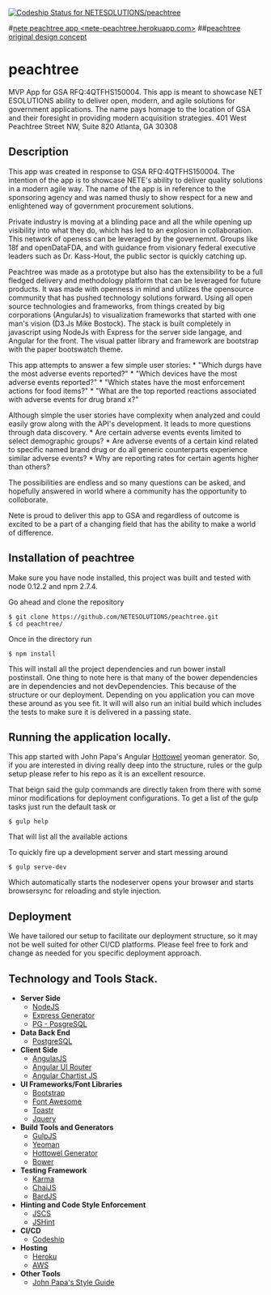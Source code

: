[ ![Codeship Status for NETESOLUTIONS/peachtree](https://codeship.com/projects/6684a180-fc10-0132-ef4e-46c0998097e0/status?branch=master)](https://codeship.com/projects/87386)

#[nete peachtree app <nete-peachtree.herokuapp.com>](nete-peachtree.herokuapp.com)
##[peachtree original design concept](https://live.uxpin.com/b520be96922e9c950998a741bd5d3778ae7df860#/pages/24273706)
# peachtree
MVP App for GSA RFQ:4QTFHS150004. This app is meant to showcase NET ESOLUTIONS ability to deliver open, modern, and agile solutions for government applications. The name pays homage to the location of GSA and their foresight in providing modern acquisition strategies. 401 West Peachtree Street NW, Suite 820 Atlanta, GA 30308
## Description
This app was created in response to GSA RFQ:4QTFHS150004. The intention of the app is to showcase NETE's ability to deliver quality solutions in a modern agile way. The name of the app is in reference to the sponsoring agency and was named thusly to show respect for a new and enlightened way of  government procurement solutions.

Private industry is moving at a blinding pace and all the while opening up visibility into what they do, which has led to an explosion in collaboration. This network of openess can be leveraged by the governemnt. Groups like 18f and openDataFDA, and with guidance from visionary federal executive leaders such as Dr. Kass-Hout, the public sector is quickly catching up.

Peachtree was made as a prototype but also has the extensibility to be a full fledged delivery and methodology platform that can be leveraged for future products. It was made with openness in mind and utilizes the opensource community that has pushed technology solutions forward. Using all open source technologies and frameworks, from things created by big corporations (AngularJs) to visualization frameworks that started with one man's vision (D3.Js Mike Bostock). The stack is built completely in javascript using NodeJs with Express for the server side langage, and Angular for the front. The visual patter library and framework are bootstrap with the paper bootswatch theme.

This app attempts to answer a few simple user stories:
    * "Which durgs have the most adverse events reported?"
    * "Which devices have the most adverse events reported?"
    * "Which states have the most enforcement actions for food items?"
    * "What are the top reported reactions associated with adverse events for drug brand x?"

Although simple the user stories have complexity when analyzed and could easily grow along with the API's development. It leads to more questions through data discovery.
    * Are certain adverse events events limited to select demographic groups?
    * Are adverse events of a certain kind related to specific named brand drug or do all generic counterparts experience similar adverse events?
    * Why are reporting rates for certain agents higher than others?
    
The possibilities are endless and so many questions can be asked, and hopefully answered in world where a community has the opportunity to colloborate.

Nete is proud to deliver this app to GSA and regardless of outcome is excited to be a part of a changing field that has the ability to make a world of difference.


## Installation of peachtree

Make sure you have node installed, this project was built and tested with node 0.12.2 and npm 2.7.4.

Go ahead and clone the repository
```
$ git clone https://github.com/NETESOLUTIONS/peachtree.git
$ cd peachtree/
```
Once in the directory run 
```
$ npm install
```
This will install all the project dependencies and run bower install postinstall. One thing to note here is that many of the bower dependencies are in dependencies and not devDependencies. This because of the structure or our deployment. Depending on you application you can move these around as you see fit. It will will also run an initial build which includes the tests to make sure it is delivered in a passing state.

## Running the application locally.

This app started with John Papa's Angular [Hottowel](https://github.com/johnpapa/HotTowel-Angular) yeoman generator. So, if you are interested in diving really deep into the structure, rules or the gulp setup please refer to his repo as it is an excellent resource.

That beign said the gulp commands are directly taken from there with some minor modifications for deployment configurations. To get a list of the gulp tasks just run the default task or 
```
$ gulp help
```
That will list all the available actions

To quickly fire up a development server and start messing around
```
$ gulp serve-dev
```
Which automatically starts the nodeserver opens your browser and starts browsersync for reloading and style injection.

## Deployment
We have tailored our setup to facilitate our deployment structure, so it may not be well suited for other CI/CD platforms. Please feel free to fork and change as needed for you specific deployment approach.

## Technology and Tools Stack.
* **Server Side**
    * [NodeJS](https://nodejs.org/)
    * [Express Generator](http://expressjs.com/)
    * [PG - PosgreSQL](https://github.com/brianc/node-postgres)
* **Data Back End**
    * [PostgreSQL](http://www.postgresql.org/)
* **Client Side**
    * [AngularJS](https://angularjs.org/)
    * [Angular UI Router](http://angular-ui.github.io/ui-router/site/#/api/ui.router)
    * [Angular Chartist JS](https://github.com/paradox41/angular-chartist.js/tree/master)
* **UI Frameworks/Font Libraries**
    * [Bootstrap](http://getbootstrap.com/)
    * [Font Awesome](http://fortawesome.github.io/Font-Awesome/)
    * [Toastr](https://github.com/CodeSeven/toastr)
    * [Jquery](https://jquery.com/)
* **Build Tools and Generators**
    * [GulpJS](http://gulpjs.com/)
    * [Yeoman](http://yeoman.io/)
    * [Hottowel Generator](https://github.com/johnpapa/generator-hottowel)
    * [Bower](http://bower.io/)
* **Testing Framework**
    * [Karma](http://karma-runner.github.io/0.12/index.html)
    * [ChaiJS](http://chaijs.com/)
    * [BardJS](https://github.com/wardbell/bardjs)
* **Hinting and Code Style Enforcement**
    * [JSCS](http://jscs.info/)
    * [JSHint](http://jshint.com/about/)
* **CI/CD**
    * [Codeship](https://codeship.com)
* **Hosting**
    * [Heroku](https://www.heroku.com/home)
    * [AWS](http://aws.amazon.com/)
* **Other Tools**
    * [John Papa's Style Guide](https://github.com/johnpapa/angular-styleguide)
    
